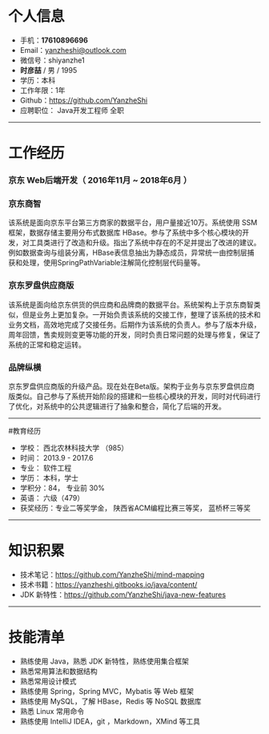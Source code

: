 
# 个人信息

 - 手机：**17610896696**
 - Email：yanzheshi@outlook.com 
 - 微信号：shiyanzhe1
 - **时彦喆** / 男 / 1995 
 - 学历：本科
 - 工作年限：1年
 - Github：https://github.com/YanzheShi
 - 应聘职位： Java开发工程师   全职

---



# 工作经历

### 京东  Web后端开发（ 2016年11月 ~ 2018年6月 ）

### 京东商智 
该系统是面向京东平台第三方商家的数据平台，用户量接近10万。系统使用 SSM 框架，数据存储主要用分布式数据库 HBase。参与了系统中多个核心模块的开发，对工具类进行了改造和升级。指出了系统中存在的不足并提出了改进的建议。例如数据查询与组装分离，HBase表信息抽出为静态成员，异常统一由控制层捕获和处理，使用SpringPathVariable注解简化控制层代码量等。


### 京东罗盘供应商版 
该系统是面向给京东供货的供应商和品牌商的数据平台。系统架构上于京东商智类似，但是业务上更加复杂。一开始负责该系统的交接工作，整理了该系统的技术和业务文档，高效地完成了交接任务。后期作为该系统的负责人。参与了版本升级，周年回馈，售卖规则变更等功能的开发，同时负责日常问题的处理与修复，保证了系统的正常和稳定运转。

### 品牌纵横

京东罗盘供应商版的升级产品。现在处在Beta版。架构于业务与京东罗盘供应商版类似。自己参与了系统开始阶段的搭建和一些核心模块的开发，同时对代码进行了优化，对系统中的公共逻辑进行了抽象和整合，简化了后端的开发。

---

#教育经历

- 学校： 西北农林科技大学 （985）
- 时间： 2013.9 - 2017.6
- 专业： 软件工程
- 学历： 本科，学士
- 学积分：84，  专业前 30%
- 英语： 六级（479）
- 获奖经历：专业二等奖学金， 陕西省ACM编程比赛三等奖， 蓝桥杯三等奖

---

# 知识积累

 - 技术笔记：https://github.com/YanzheShi/mind-mapping
 - 技术书籍：https://yanzheshi.gitbooks.io/java/content/
 - JDK 新特性：https://github.com/YanzheShi/java-new-features


---



# 技能清单

- 熟练使用 Java，熟悉 JDK 新特性，熟练使用集合框架
- 熟悉常用算法和数据结构
- 熟悉常用设计模式
- 熟练使用 Spring，Spring MVC，Mybatis 等 Web 框架
- 熟练使用 MySQL，了解 HBase，Redis 等 NoSQL 数据库
- 熟悉 Linux 常用命令
- 熟练使用 IntelliJ IDEA，git ，Markdown，XMind 等工具

